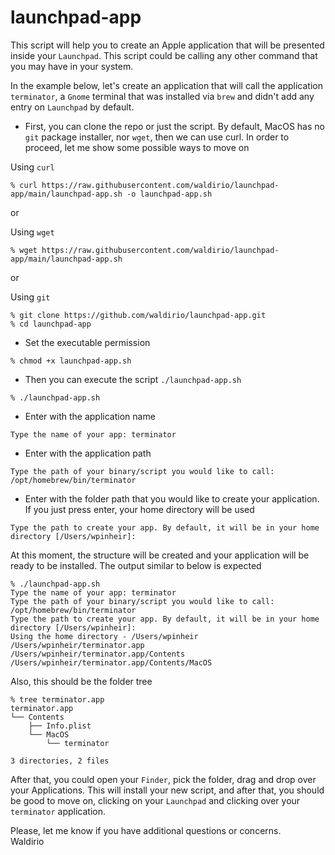 # launchpad-app

This script will help you to create an Apple application that will be presented inside your `Launchpad`. This script could be calling any other command that you may have in your system.

In the example below, let's create an application that will call the application `terminator`, a `Gnome` terminal that was installed via `brew` and didn't add any entry on `Launchpad` by default.

- First, you can clone the repo or just the script. By default, MacOS has no `git` package installer, nor `wget`, then we can use curl. In order to proceed, let me show some possible ways to move on

Using `curl`
```
% curl https://raw.githubusercontent.com/waldirio/launchpad-app/main/launchpad-app.sh -o launchpad-app.sh
```

or

Using `wget`
```
% wget https://raw.githubusercontent.com/waldirio/launchpad-app/main/launchpad-app.sh
```

or

Using `git`
```
% git clone https://github.com/waldirio/launchpad-app.git
% cd launchpad-app
```
- Set the executable permission
```
% chmod +x launchpad-app.sh
```
- Then you can execute the script `./launchpad-app.sh`
```
% ./launchpad-app.sh
```
- Enter with the application name
```
Type the name of your app: terminator
```
- Enter with the application path
```
Type the path of your binary/script you would like to call: /opt/homebrew/bin/terminator
```
- Enter with the folder path that you would like to create your application. If you just press enter, your home directory will be used
```
Type the path to create your app. By default, it will be in your home directory [/Users/wpinheir]:
```

At this moment, the structure will be created and your application will be ready to be installed. The output similar to below is expected
```
% ./launchpad-app.sh 
Type the name of your app: terminator
Type the path of your binary/script you would like to call: /opt/homebrew/bin/terminator
Type the path to create your app. By default, it will be in your home directory [/Users/wpinheir]: 
Using the home directory - /Users/wpinheir
/Users/wpinheir/terminator.app
/Users/wpinheir/terminator.app/Contents
/Users/wpinheir/terminator.app/Contents/MacOS
```

Also, this should be the folder tree
```
% tree terminator.app 
terminator.app
└── Contents
    ├── Info.plist
    └── MacOS
        └── terminator

3 directories, 2 files
```

After that, you could open your `Finder`, pick the folder, drag and drop over your Applications. This will install your new script, and after that, you should be good to move on, clicking on your `Launchpad` and clicking over your `terminator` application.

Please, let me know if you have additional questions or concerns.
<br>Waldirio